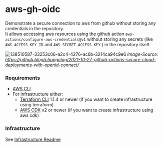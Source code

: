 # aws-gh-oidc

Demonstrate a secure connection to aws from github without storing any credentials in the repository.  
It allows accessing aws resources using the github action `aws-actions/configure-aws-credentials@v1` without storing any secrets (like `AWS_ACCESS_KEY_ID` and `AWS_SECRET_ACCESS_KEY` ) in the repository itself.

![138510587-33253c06-a2c4-4276-ac6b-3214ca94c9e6](https://user-images.githubusercontent.com/7139697/151580363-b9b6402a-9865-46c5-b55a-e0f6c27b4f7b.png)
*Image-Source: https://github.blog/changelog/2021-10-27-github-actions-secure-cloud-deployments-with-openid-connect/*

### Requirements

- [AWS CLI](https://aws.amazon.com/de/cli/)
- For infrastructure either:
  - [Terraform CLI](https://www.terraform.io/downloads) 1.1.4 or newer (if you want to create infrastructure using terraform)
  - [AWS CDK](https://docs.aws.amazon.com/cdk/v2/guide/home.html) v2 or newer (if you want to create infrastructure using aws cdk)

### Infrastructure

See [Infrastructure Readme](infra/README.md)
